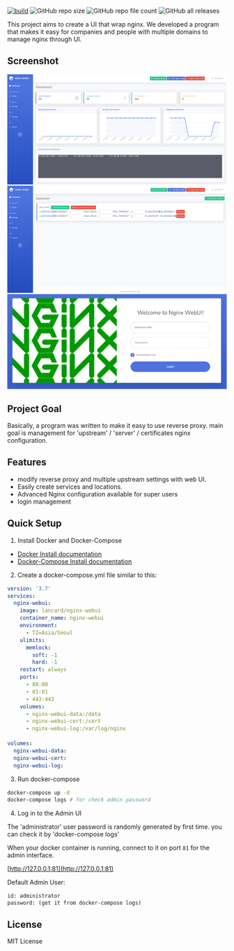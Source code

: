 [![build](https://github.com/lancard/nginx-webui/actions/workflows/build.yml/badge.svg)](https://github.com/lancard/nginx-webui/actions/workflows/build.yml)
![GitHub repo size](https://img.shields.io/github/repo-size/lancard/nginx-webui)
![GitHub repo file count](https://img.shields.io/github/directory-file-count/lancard/nginx-webui)
![GitHub all releases](https://img.shields.io/github/downloads/lancard/nginx-webui/total)

This project aims to create a UI that wrap nginx.
We developed a program that makes it easy for companies and people with multiple domains to manage nginx through UI.

## Screenshot
![screenshot1](./screenshot/screenshot1.png)
![screenshot2](./screenshot/screenshot2.png)
![screenshot3](./screenshot/screenshot3.png)

## Project Goal

Basically, a program was written to make it easy to use reverse proxy.
main goal is management for 'upstream' / 'server' / certificates nginx configuration.

## Features

- modify reverse proxy and multiple upstream settings with web UI.
- Easily create services and locations.
- Advanced Nginx configuration available for super users
- login management

## Quick Setup

1. Install Docker and Docker-Compose

- [Docker Install documentation](https://docs.docker.com/install/)
- [Docker-Compose Install documentation](https://docs.docker.com/compose/install/)

2. Create a docker-compose.yml file similar to this:

```yml
version: '3.7'
services:
  nginx-webui:
    image: lancard/nginx-webui
    container_name: nginx-webui
    environment:
      - TZ=Asia/Seoul
    ulimits:
      memlock:
        soft: -1
        hard: -1
    restart: always
    ports:
      - 80:80
      - 81:81
      - 443:443
    volumes:
      - nginx-webui-data:/data
      - nginx-webui-cert:/cert
      - nginx-webui-log:/var/log/nginx

volumes:
  nginx-webui-data:
  nginx-webui-cert:
  nginx-webui-log:
  ```

3. Run docker-compose

```bash
docker-compose up -d
docker-compose logs # for check admin password
```

4. Log in to the Admin UI

The 'administrator' user password is randomly generated by first time.
you can check it by 'docker-compose logs'

When your docker container is running, connect to it on port `81` for the admin interface.

[http://127.0.0.1:81](http://127.0.0.1:81)

Default Admin User:
```
id: administrator
password: (get it from docker-compose logs)
```

## License

MIT License
